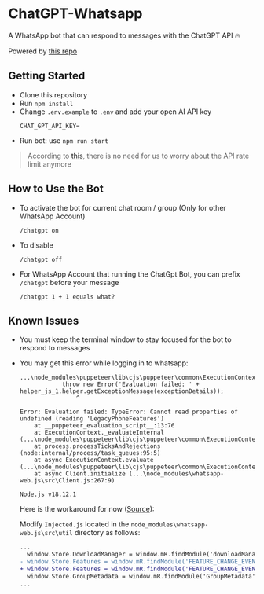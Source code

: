 # ChatGPT-Whatsapp

A WhatsApp bot that can respond to messages with the ChatGPT API 🔥

Powered by [this repo](https://github.com/transitive-bullshit/chatgpt-api)

## Getting Started

* Clone this repository
* Run `npm install`
* Change `.env.example` to `.env` and add your open AI API key
	```env
	CHAT_GPT_API_KEY=
	```
* Run bot: use `npm run start`

> According to [this](https://github.com/transitive-bullshit/chatgpt-api#:~:text=IP%20issues%20or-,rate%20limiting,-.), there is no need for us to worry about the API rate limit anymore

## How to Use the Bot
* To activate the bot for current chat room / group (Only for other WhatsApp Account)
	```
	/chatgpt on
	```
* To disable
	```
	/chatgpt off
	```
* For WhatsApp Account that running the ChatGpt Bot, you can prefix `/chatgpt` before your message
	```
	/chatgpt 1 + 1 equals what?
	```

## Known Issues

* You must keep the terminal window to stay focused for the bot to respond to messages

* You may get this error while logging in to whatsapp:
	```
	...\node_modules\puppeteer\lib\cjs\puppeteer\common\ExecutionContext.js:221
				throw new Error('Evaluation failed: ' + helper_js_1.helper.getExceptionMessage(exceptionDetails));
					^

	Error: Evaluation failed: TypeError: Cannot read properties of undefined (reading 'LegacyPhoneFeatures')
		at __puppeteer_evaluation_script__:13:76
		at ExecutionContext._evaluateInternal (...\node_modules\puppeteer\lib\cjs\puppeteer\common\ExecutionContext.js:221:19)
		at process.processTicksAndRejections (node:internal/process/task_queues:95:5)
		at async ExecutionContext.evaluate (...\node_modules\puppeteer\lib\cjs\puppeteer\common\ExecutionContext.js:110:16)
		at async Client.initialize (...\node_modules\whatsapp-web.js\src\Client.js:267:9)

	Node.js v18.12.1
	```

	Here is the workaround for now ([Source](https://github.com/pedroslopez/whatsapp-web.js/pull/1917)):

	Modify `Injected.js` located in the `node_modules\whatsapp-web.js\src\util` directory as follows:
	```diff
	...
	  window.Store.DownloadManager = window.mR.findModule('downloadManager')[0].downloadManager;
	- window.Store.Features = window.mR.findModule('FEATURE_CHANGE_EVENT')[0].LegacyPhoneFeatures;
	+ window.Store.Features = window.mR.findModule('FEATURE_CHANGE_EVENT')[0]?.LegacyPhoneFeatures;
	  window.Store.GroupMetadata = window.mR.findModule('GroupMetadata')[0].default.GroupMetadata;
	...
	```
